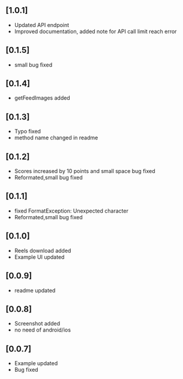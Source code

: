 ## [1.0.1]

* Updated API endpoint
* Improved documentation, added note for API call limit reach error

## [0.1.5]

* small bug fixed

## [0.1.4]

* getFeedImages added

## [0.1.3]

* Typo fixed
* method name changed in readme

## [0.1.2]

* Scores increased by 10 points and small space bug fixed
* Reformated,small bug fixed

## [0.1.1]

* fixed FormatException: Unexpected character
* Reformated,small bug fixed

## [0.1.0]

* Reels download added
* Example UI updated

## [0.0.9]

* readme updated

## [0.0.8]

* Screenshot added
* no need of android/ios

## [0.0.7]

* Example updated
* Bug fixed
